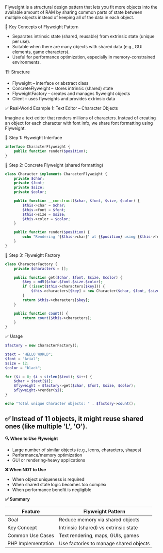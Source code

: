 Flyweight is a structural design pattern that lets you fit more objects into the available amount of RAM by sharing common parts of state between multiple objects instead of keeping all of the data in each object.

🧠 Key Concepts of Flyweight Pattern

- Separates intrinsic state (shared, reusable) from extrinsic state (unique per use).
- Suitable when there are many objects with shared data (e.g., GUI elements, game characters).
- Useful for performance optimization, especially in memory-constrained environments.

🏗️ Structure

- Flyweight – interface or abstract class
- ConcreteFlyweight – stores intrinsic (shared) state
- FlyweightFactory – creates and manages flyweight objects
- Client – uses flyweights and provides extrinsic data


✅ Real-World Example 1: Text Editor – Character Objects

Imagine a text editor that renders millions of characters. Instead of creating an object for each character with font info, we share font formatting using Flyweight.

🧱 Step 1: Flyweight Interface

```php
interface CharacterFlyweight {
    public function render($position);
}

```
🧱 Step 2: Concrete Flyweight (shared formatting)

```php
class Character implements CharacterFlyweight {
    private $char;
    private $font;
    private $size;
    private $color;

    public function __construct($char, $font, $size, $color) {
        $this->char = $char;
        $this->font = $font;
        $this->size = $size;
        $this->color = $color;
    }

    public function render($position) {
        echo "Rendering '{$this->char}' at {$position} using {$this->font}, {$this->size}px, {$this->color}\n";
    }
}

```

🧱 Step 3: Flyweight Factory

```php
class CharacterFactory {
    private $characters = [];

    public function get($char, $font, $size, $color) {
        $key = md5($char.$font.$size.$color);
        if (!isset($this->characters[$key])) {
            $this->characters[$key] = new Character($char, $font, $size, $color);
        }
        return $this->characters[$key];
    }

    public function count() {
        return count($this->characters);
    }
}

```

✅ Usage

```php
$factory = new CharacterFactory();

$text = "HELLO WORLD";
$font = "Arial";
$size = 12;
$color = "black";

for ($i = 0; $i < strlen($text); $i++) {
    $char = $text[$i];
    $flyweight = $factory->get($char, $font, $size, $color);
    $flyweight->render($i);
}

echo "Total unique Character objects: " . $factory->count();

```
## **✅ Instead of 11 objects, it might reuse shared ones (like multiple 'L', 'O').**


**🔍 When to Use Flyweight**
- Large number of similar objects (e.g., icons, characters, shapes)
- Performance/memory optimization
- GUI or rendering-heavy applications

**❌ When NOT to Use**
- When object uniqueness is required
- When shared state logic becomes too complex
- When performance benefit is negligible

**✅ Summary**

| Feature            | Flyweight Pattern                      |
| ------------------ | -------------------------------------- |
| Goal               | Reduce memory via shared objects       |
| Key Concept        | Intrinsic (shared) vs extrinsic state  |
| Common Use Cases   | Text rendering, maps, GUIs, games      |
| PHP Implementation | Use factories to manage shared objects |
